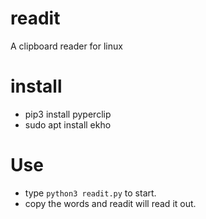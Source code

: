 # readit
A clipboard reader for linux

# install
* pip3 install pyperclip
* sudo apt install ekho

# Use
* type `python3 readit.py` to start.
* copy the words and readit will read it out.

